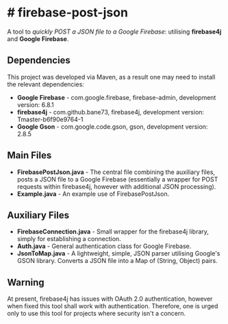 # # firebase-post-json

A tool to *quickly POST a JSON file to a Google Firebase*: utilising **firebase4j** and **Google Firebase**.

## Dependencies

This project was developed via Maven, as a result one may need to install the relevant dependencies:

 - **Google Firebase** - com.google.firebase, firebase-admin, development version: 6.8.1
 - **firebase4j** - com.github.bane73, firebase4j, development version: Tmaster-b6f90e9764-1
 - **Google Gson** - com.google.code.gson, gson, development version: 2.8.5

## Main Files
 - **FirebasePostJson.java** - The central file combining the auxiliary files, posts a JSON file to a Google Firebase (essentially a wrapper for POST requests within firebase4j, however with additional JSON processing).
 - **Example.java** - An example use of FirebasePostJson.
 
## Auxiliary Files
 - **FirebaseConnection.java** - Small wrapper for the firebase4j library, simply for establishing a connection.
 - **Auth.java** - General authentication class for Google Firebase.
 - **JsonToMap.java** - A lightweight, simple, JSON parser utilising Google's GSON library. Converts a JSON file into a Map of (String, Object) pairs.
 
 ## Warning
 
At present, firebase4j has issues with OAuth 2.0 authentication, however when fixed this tool shall work with authentication. Therefore, one is urged only to use this tool for projects where security isn't a concern.
